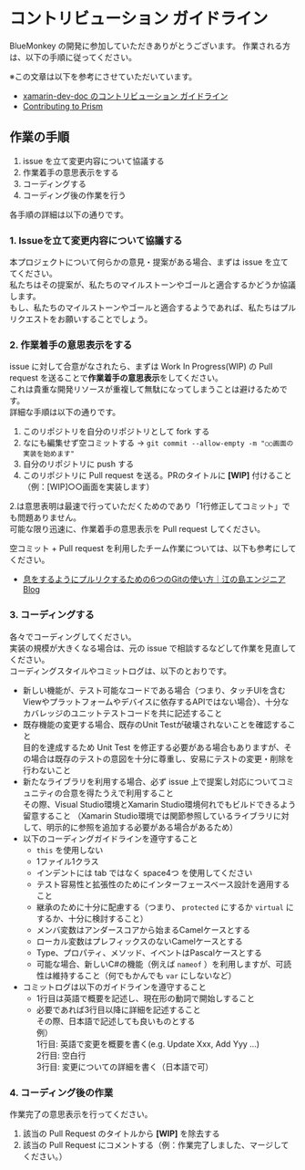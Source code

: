 # コントリビューション ガイドライン

BlueMonkey の開発に参加していただきありがとうございます。
作業される方は、以下の手順に従ってください。

※この文章は以下を参考にさせていただいています。

*  [xamarin-dev-doc のコントリビューション ガイドライン](https://github.com/chomado/xamarin-dev-doc/blob/master/CONTRIBUTING.md) 
*  [Contributing to Prism](https://github.com/PrismLibrary/Prism/blob/master/.github/CONTRIBUTING.md)

## 作業の手順

1. issue を立て変更内容について協議する  
1. 作業着手の意思表示をする  
1. コーディングする  
1. コーディング後の作業を行う  

各手順の詳細は以下の通りです。  

### 1. Issueを立て変更内容について協議する  

本プロジェクトについて何らかの意見・提案がある場合、まずは issue を立ててください。  
私たちはその提案が、私たちのマイルストーンやゴールと適合するかどうか協議します。  
もし、私たちのマイルストーンやゴールと適合するようであれば、私たちはプルリクエストをお願いすることでしょう。  

### 2. 作業着手の意思表示をする

issue に対して合意がなされたら、まずは Work In Progress(WIP) の Pull request を送ることで**作業着手の意思表示**をしてください。    
これは貴重な開発リソースが重複して無駄になってしまうことは避けるためです。  
詳細な手順は以下の通りです。  

1. このリポジトリを自分のリポジトリとして fork する
2. なにも編集せず空コミットする → ``git commit --allow-empty -m "○○画面の実装を始めます"``
3. 自分のリポジトリに push する
4. このリポジトリに Pull request を送る。PRのタイトルに **[WIP]** 付けること（例：[WIP]○○画面を実装します）  


2.は意思表明は最速で行っていただくためのであり「1行修正してコミット」でも問題ありません。  
可能な限り迅速に、作業着手の意思表示を Pull request してください。  

空コミット + Pull request を利用したチーム作業については、以下も参考にしてください。

* [息をするようにプルリクするための6つのGitの使い方｜江の島エンジニアBlog](http://blog.enogineer.com/2015/02/05/git-for-light-pull-request/)

### 3. コーディングする

各々でコーディングしてください。  
実装の規模が大きくなる場合は、元の issue で相談するなどして作業を見直してください。    
コーディングスタイルやコミットログは、以下のとおりです。  

* 新しい機能が、テスト可能なコードである場合（つまり、タッチUIを含むViewやプラットフォームやデバイスに依存するAPIではない場合）、十分なカバレッジのユニットテストコードを共に記述すること  
* 既存機能の変更する場合、既存のUnit Testが破壊されないことを確認すること  
目的を達成するため Unit Test を修正する必要がある場合もありますが、その場合は既存のテストの意図を十分に尊重し、安易にテストの変更・削除を行わないこと  
* 新たなライブラリを利用する場合、必ず issue 上で提案し対応についてコミュニティの合意を得たうえで利用すること  
その際、Visual Studio環境とXamarin Studio環境何れでもビルドできるよう留意すること
（Xamarin Studio環境では関節参照しているライブラリに対して、明示的に参照を追加する必要がある場合があるため）
* 以下のコーディングガイドラインを遵守すること    
    * ``this`` を使用しない  
    * 1ファイル1クラス  
    * インデントには tab ではなく space4つ を使用してください
    * テスト容易性と拡張性のためにインターフェースベース設計を適用すること  
    * 継承のために十分に配慮する（つまり、 ``protected`` にするか ``virtual`` にするか、十分に検討すること）  
    * メンバ変数はアンダースコアから始まるCamelケースとする  
    * ローカル変数はプレフィックスのないCamelケースとする  
    * Type、プロパティ、メソッド、イベントはPascalケースとする  
    * 可能な場合、新しいC#の機能（例えば ``nameof`` ）を利用しますが、可読性は維持すること（何でもかんでも ``var`` にしないなど）  
* コミットログは以下のガイドラインを遵守すること  
    * 1行目は英語で概要を記述し、現在形の動詞で開始しすること  
    * 必要であれば3行目以降に詳細を記述すること  
    その際、日本語で記述しても良いものとする  
    例）  
    1行目: 英語で変更を概要を書く(e.g. Update Xxx, Add Yyy ...)  
    2行目: 空白行  
    3行目: 変更についての詳細を書く（日本語で可）  

### 4. コーディング後の作業

作業完了の意思表示を行ってください。

1. 該当の Pull Request のタイトルから **[WIP]** を除去する
2. 該当の Pull Request にコメントする（例：作業完了しました、マージしてください。）
